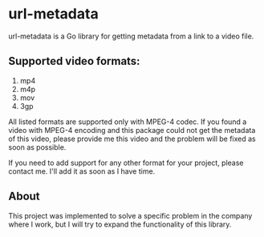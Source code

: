# url-metadata

url-metadata is a Go library for getting metadata from a link to a video file.

## Supported video formats:

1. mp4
2. m4p
3. mov
4. 3gp

All listed formats are supported only with MPEG-4 codec. If you found a video with MPEG-4 encoding and this package could not get the metadata of this video, please provide me this video and the problem will be fixed as soon as possible.

If you need to add support for any other format for your project, please contact me. I'll add it as soon as I have time.

## About

This project was implemented to solve a specific problem in the company where I work, but I will try to expand the functionality of this library.
